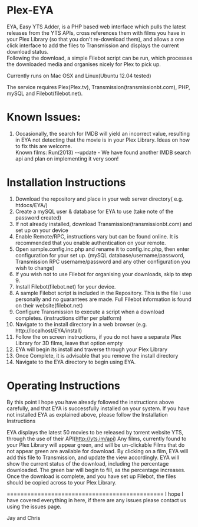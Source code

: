 Plex-EYA
========

EYA, Easy YTS Adder, is a PHP based web interface which pulls the latest releases from the YTS APIs,
cross references them with films you have in your Plex Library (so that you don't re-download them),
and allows a one click interface to add the files to Transmission and displays the current download status.  
Following the download, a simple Filebot script can be run, which processes the downloaded media and
organises nicely for Plex to pick up.

Currently runs on Mac OSX and Linux(Ubuntu 12.04 tested)

The service requires Plex(Plex.tv), Transmission(transmissionbt.com), PHP, mySQL and Filebot(filebot.net).

Known Issues:
============
1. Occasionally, the search for IMDB will yield an incorrect value, resulting in EYA
not detecting that the movie is in your Plex Library.  Ideas on how to fix this are welcome.  
Known films: Run(2013)
--update - We have found another IMDB search api and plan on implementing it very soon!

Installation Instructions
==============================================
1. Download the repository and place in your web server directory( e.g. htdocs/EYA/)
2. Create a mySQL user & database for EYA to use (take note of the password created)
3. If not already installed, download Transmission(transmissionbt.com) and set up on your device
4. Enable Remote/RPC, instructions vary but can be found online.  It is recommended that you enable authentication on your remote.
5. Open sample.config.inc.php and rename it to config.inc.php, then enter configuration for your set up. (mySQL database/username/password, Transmission RPC username/password and any other configuration you wish to change)
6. If you wish not to use Filebot for organising your downloads, skip to step 9.
7. Install Filebot(filebot.net) for your device.
7. A sample Filebot script is included in the Repository. This is the file I use personally and no guarantees are made. Full Filebot information is found on their website(filebot.net)
8. Configure Transmission to execute a script when a download completes. (instructions differ per platform)
9. Navigate to the install directory in a web browser (e.g. http://localhost/EYA/install)
10. Follow the on screen instructions, if you do not have a separate Plex Library for 3D films, leave that option empty
11. EYA will begin its install and traverse through your Plex Library
12. Once Complete, it is advisable that you remove the install directory
13. Navigate to the EYA directory to begin using EYA.

Operating Instructions
==============================================
By this point I hope you have already followed the instructions above carefully, and that EYA is successfully installed on your system. If you have not installed EYA as explained above, please follow the Installation Instructions

EYA displays the latest 50 movies to be released by torrent website YTS, through the use of their API(http://yts.im/api)
Any films, currently found to your Plex Library will appear green, and will be un-clickable
Films that do not appear green are available for download.
By clicking on a film, EYA will add this file to Transmission, and update the view accordingly.
EYA will show the current status of the download, including the percentage downloaded.
The green bar will begin to fill, as the percentage increases.
Once the download is complete, and you have set up Filebot, the files should be copied across to your Plex Library.


==============================================
I hope I have covered everything in here, if there are any issues please contact us using the issues page.

Jay and Chris
